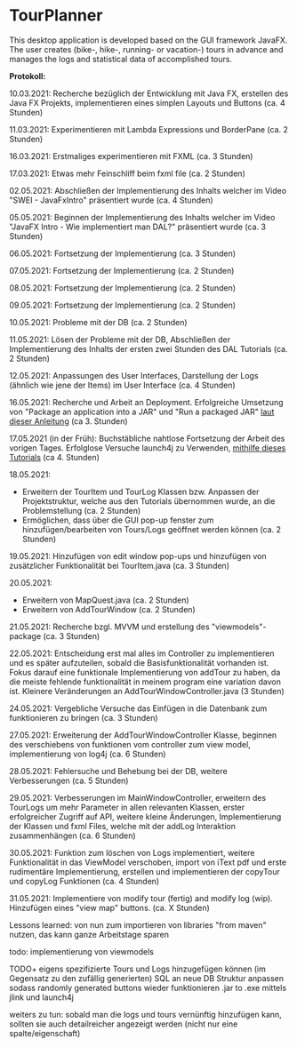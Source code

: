 # TourPlanner
This desktop application is developed based on the GUI framework JavaFX. The user creates (bike-, hike-, running- or vacation-) tours in advance and manages the logs and statistical data of accomplished tours.

**Protokoll:**

10.03.2021: Recherche bezüglich der Entwicklung mit Java FX, erstellen des Java FX Projekts, 
implementieren eines simplen Layouts und Buttons (ca. 4 Stunden)

11.03.2021: Experimentieren mit Lambda Expressions und BorderPane (ca. 2 Stunden)

16.03.2021: Erstmaliges experimentieren mit FXML (ca. 3 Stunden)

17.03.2021: Etwas mehr Feinschliff beim fxml file (ca. 2 Stunden)

02.05.2021: Abschließen der Implementierung des Inhalts welcher im Video "SWEI - JavaFxIntro" präsentiert wurde (ca. 4 Stunden)

05.05.2021: Beginnen der Implementierung des Inhalts welcher im Video "JavaFX Intro - Wie implementiert man DAL?" präsentiert wurde (ca. 3 Stunden)

06.05.2021: Fortsetzung der Implementierung (ca. 3 Stunden)

07.05.2021: Fortsetzung der Implementierung (ca. 2 Stunden)

08.05.2021: Fortsetzung der Implementierung (ca. 2 Stunden)

09.05.2021: Fortsetzung der Implementierung (ca. 2 Stunden)

10.05.2021: Probleme mit der DB (ca. 2 Stunden)

11.05.2021: Lösen der Probleme mit der DB, Abschließen der Implementierung des Inhalts der ersten zwei Stunden des DAL Tutorials (ca. 2 Stunden)

12.05.2021: Anpassungen des User Interfaces, Darstellung der Logs (ähnlich wie jene der Items) im User Interface (ca. 4 Stunden)

16.05.2021: Recherche und Arbeit an Deployment. Erfolgreiche Umsetzung von "Package an application into a JAR" und "Run a packaged JAR"
[laut dieser Anleitung](https://www.jetbrains.com/help/idea/compiling-applications.html) (ca 3. Stunden)

17.05.2021 (in der Früh): Buchstäbliche nahtlose Fortsetzung der Arbeit des vorigen Tages. 
Erfolglose Versuche launch4j zu Verwenden, [mithilfe dieses Tutorials](https://youtu.be/jPKxqc8Zg-0) (ca 4. Stunden)

18.05.2021: 
* Erweitern der TourItem und TourLog Klassen bzw. Anpassen der Projektstruktur, welche aus den Tutorials übernommen wurde, an die Problemstellung (ca. 2 Stunden)
* Ermöglichen, dass über die GUI pop-up fenster zum hinzufügen/bearbeiten von Tours/Logs geöffnet werden können (ca. 2 Stunden)

19.05.2021: Hinzufügen von edit window pop-ups und hinzufügen von zusätzlicher Funktionalität bei TourItem.java (ca. 3 Stunden)

20.05.2021: 
* Erweitern von MapQuest.java (ca. 2 Stunden)
* Erweitern von AddTourWindow (ca. 2 Stunden)

21.05.2021: Recherche bzgl. MVVM und erstellung des "viewmodels"-package (ca. 3 Stunden)

22.05.2021: Entscheidung erst mal alles im Controller zu implementieren und es später aufzuteilen, sobald die Basisfunktionalität vorhanden ist.
Fokus darauf eine funktionale Implementierung von addTour zu haben, da die meiste fehlende funktionalität in meinem program eine variation davon ist.
Kleinere Veränderungen an AddTourWindowController.java (3 Stunden)

24.05.2021: Vergebliche Versuche das Einfügen in die Datenbank zum funktionieren zu bringen (ca. 3 Stunden)

27.05.2021: Erweiterung der AddTourWindowController Klasse, beginnen des verschiebens von funktionen vom controller zum view model, implementierung von log4j (ca. 6 Stunden)

28.05.2021: Fehlersuche und Behebung bei der DB, weitere Verbesserungen (ca. 5 Stunden)

29.05.2021: Verbesserungen im MainWindowController, erweitern des TourLogs um mehr Parameter in allen relevanten Klassen, erster erfolgreicher Zugriff auf API, 
weitere kleine Änderungen, Implementierung der Klassen und fxml Files, welche mit der addLog Interaktion zusammenhängen (ca. 6 Stunden)

30.05.2021: Funktion zum löschen von Logs implementiert, weitere Funktionalität in das ViewModel verschoben, import von iText pdf und erste rudimentäre Implementierung, 
erstellen und implementieren der copyTour und copyLog Funktionen (ca. 4 Stunden)

31.05.2021: Implementiere von modify tour (fertig) and modify log (wip). Hinzufügen eines "view map" buttons. (ca. X Stunden)



Lessons learned: von nun zum importieren von libraries "from maven" nutzen, das kann ganze Arbeitstage sparen

todo: implementierung von viewmodels

TODO+
eigens spezifizierte Tours und Logs hinzugefügen können (im Gegensatz zu den zufällig generierten)
SQL an neue DB Struktur anpassen sodass randomly generated buttons wieder funktionieren
.jar to .exe mittels jlink und launch4j

weiters zu tun:
sobald man die logs und tours vernünftig hinzufügen kann, sollten sie auch detailreicher angezeigt werden (nicht nur eine spalte/eigenschaft)